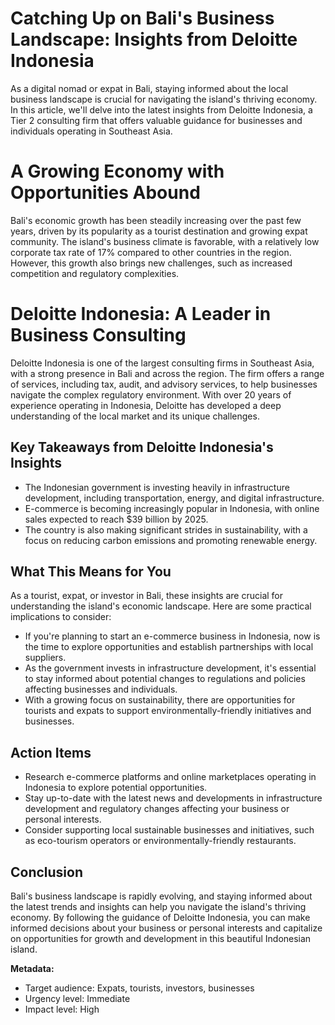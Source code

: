 # Catching Up on Bali's Business Landscape: Insights from Deloitte Indonesia

As a digital nomad or expat in Bali, staying informed about the local business landscape is crucial for navigating the island's thriving economy. In this article, we'll delve into the latest insights from Deloitte Indonesia, a Tier 2 consulting firm that offers valuable guidance for businesses and individuals operating in Southeast Asia.

# A Growing Economy with Opportunities Abound

Bali's economic growth has been steadily increasing over the past few years, driven by its popularity as a tourist destination and growing expat community. The island's business climate is favorable, with a relatively low corporate tax rate of 17% compared to other countries in the region. However, this growth also brings new challenges, such as increased competition and regulatory complexities.

# Deloitte Indonesia: A Leader in Business Consulting

Deloitte Indonesia is one of the largest consulting firms in Southeast Asia, with a strong presence in Bali and across the region. The firm offers a range of services, including tax, audit, and advisory services, to help businesses navigate the complex regulatory environment. With over 20 years of experience operating in Indonesia, Deloitte has developed a deep understanding of the local market and its unique challenges.

## Key Takeaways from Deloitte Indonesia's Insights

* The Indonesian government is investing heavily in infrastructure development, including transportation, energy, and digital infrastructure.
* E-commerce is becoming increasingly popular in Indonesia, with online sales expected to reach $39 billion by 2025.
* The country is also making significant strides in sustainability, with a focus on reducing carbon emissions and promoting renewable energy.

## What This Means for You

As a tourist, expat, or investor in Bali, these insights are crucial for understanding the island's economic landscape. Here are some practical implications to consider:

* If you're planning to start an e-commerce business in Indonesia, now is the time to explore opportunities and establish partnerships with local suppliers.
* As the government invests in infrastructure development, it's essential to stay informed about potential changes to regulations and policies affecting businesses and individuals.
* With a growing focus on sustainability, there are opportunities for tourists and expats to support environmentally-friendly initiatives and businesses.

## Action Items

* Research e-commerce platforms and online marketplaces operating in Indonesia to explore potential opportunities.
* Stay up-to-date with the latest news and developments in infrastructure development and regulatory changes affecting your business or personal interests.
* Consider supporting local sustainable businesses and initiatives, such as eco-tourism operators or environmentally-friendly restaurants.

## Conclusion

Bali's business landscape is rapidly evolving, and staying informed about the latest trends and insights can help you navigate the island's thriving economy. By following the guidance of Deloitte Indonesia, you can make informed decisions about your business or personal interests and capitalize on opportunities for growth and development in this beautiful Indonesian island.

**Metadata:**

* Target audience: Expats, tourists, investors, businesses
* Urgency level: Immediate
* Impact level: High